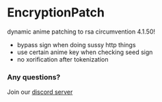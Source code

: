 # EncryptionPatch
dynamic anime patching to rsa circumvention 4.1.50!

- bypass sign when doing sussy http things
- use certain anime key when checking seed sign
- no xorification after tokenization

### Any questions?
Join our [discord server](https://discord.gg/sHZuMpCpVw)
